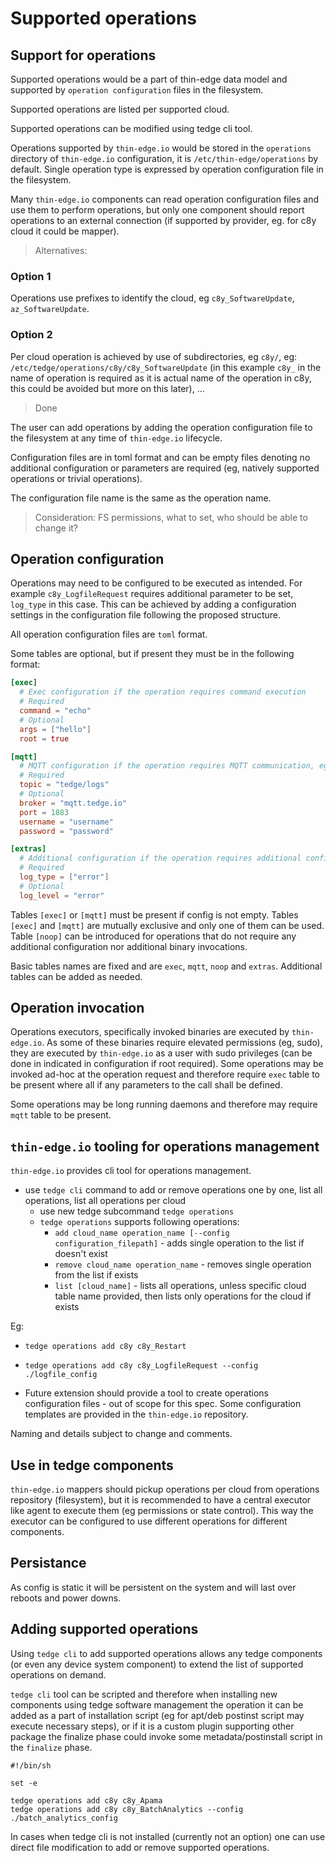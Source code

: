 # Supported operations

## Support for operations

Supported operations would be a part of thin-edge data model and supported by `operation configuration` files in the filesystem.

Supported operations are listed per supported cloud.

Supported operations can be modified using tedge cli tool.

Operations supported by `thin-edge.io` would be stored in the `operations` directory of `thin-edge.io` configuration, it is `/etc/thin-edge/operations` by default.
Single operation type is expressed by operation configuration file in the filesystem.

Many `thin-edge.io` components can read operation configuration files and use them to perform operations, but only one component should report operations to an external connection (if supported by provider, eg. for c8y cloud it could be mapper).

> Alternatives:

### Option 1

Operations use prefixes to identify the cloud, eg `c8y_SoftwareUpdate`, `az_SoftwareUpdate`.

### Option 2

Per cloud operation is achieved by use of subdirectories, eg `c8y/`, eg: `/etc/tedge/operations/c8y/c8y_SoftwareUpdate` (in this example `c8y_` in the name of operation is required as it is actual name of the operation in c8y, this could be avoided but more on this later), ...

> Done

The user can add operations by adding the operation configuration file to the filesystem at any time of `thin-edge.io` lifecycle.

Configuration files are in toml format and can be empty files denoting no additional configuration or parameters are required (eg, natively supported operations or trivial operations).

The configuration file name is the same as the operation name.

> Consideration: FS permissions, what to set, who should be able to change it?

## Operation configuration

Operations may need to be configured to be executed as intended. For example `c8y_LogfileRequest` requires additional parameter to be set, `log_type` in this case. This can be achieved by adding a configuration settings in the configuration file following the proposed structure.

All operation configuration files are `toml` format.

Some tables are optional, but if present they must be in the following format:

```toml
[exec]
  # Exec configuration if the operation requires command execution
  # Required
  command = "echo"
  # Optional
  args = ["hello"]
  root = true

[mqtt]
  # MQTT configuration if the operation requires MQTT communication, eg forwarding message JSON on the bus
  # Required
  topic = "tedge/logs"
  # Optional
  broker = "mqtt.tedge.io"
  port = 1883
  username = "username"
  password = "password"

[extras]
  # Additional configuration if the operation requires additional configuration
  # Required
  log_type = ["error"]
  # Optional
  log_level = "error"
```

Tables `[exec]` or `[mqtt]` must be present if config is not empty.
Tables `[exec]` and `[mqtt]` are mutually exclusive and only one of them can be used.
Table `[noop]` can be introduced for operations that do not require any additional configuration nor additional binary invocations.

Basic tables names are fixed and are `exec`, `mqtt`, `noop` and `extras`. Additional tables can be added as needed.

## Operation invocation

Operations executors, specifically invoked binaries are executed by `thin-edge.io`. As some of these binaries require elevated permissions (eg, sudo), they are executed by `thin-edge.io` as a user with sudo privileges (can be done in indicated in configuration if root required).
Some operations may be invoked ad-hoc at the operation request and therefore require `exec` table to be present where all if any parameters to the call shall be defined.

Some operations may be long running daemons and therefore may require `mqtt` table to be present.

## `thin-edge.io` tooling for operations management

`thin-edge.io` provides cli tool for operations management.

* use `tedge cli` command to add or remove operations one by one, list all operations, list all operations per cloud
  * use new tedge subcommand `tedge operations`
  * `tedge operations` supports following operations:
    * `add cloud_name operation_name [--config configuration_filepath]` - adds single operation to the list if doesn't exist
    * `remove cloud_name operation_name` - removes single operation from the list if exists
    * `list [cloud_name]` - lists all operations, unless specific cloud table name provided, then lists only operations for the cloud if exists

Eg:

* `tedge operations add c8y c8y_Restart`
* `tedge operations add c8y c8y_LogfileRequest --config ./logfile_config`

* Future extension should provide a tool to create operations configuration files - out of scope for this spec. Some configuration templates are provided in the `thin-edge.io` repository.

Naming and details subject to change and comments.

## Use in tedge components

`thin-edge.io` mappers should pickup operations per cloud from operations repository (filesystem), but it is recommended to have a central executor like agent to execute them (eg permissions or state control). This way the executor can be configured to use different operations for different components.

## Persistance

As config is static it will be persistent on the system and will last over reboots and power downs.

## Adding supported operations

Using `tedge cli` to add supported operations allows any tedge components (or even any device system component) to extend the list of supported operations on demand.

`tedge cli` tool can be scripted and therefore when installing new components using tedge software management the operation it can be added as a part of installation script (eg for apt/deb postinst script may execute necessary steps), or if it is a custom plugin supporting other package the finalize phase could invoke some metadata/postinstall script in the `finalize` phase.

```shell
#!/bin/sh

set -e

tedge operations add c8y c8y_Apama
tedge operations add c8y c8y_BatchAnalytics --config ./batch_analytics_config
```

In cases when tedge cli is not installed (currently not an option) one can use direct file modification to add or remove supported operations.
